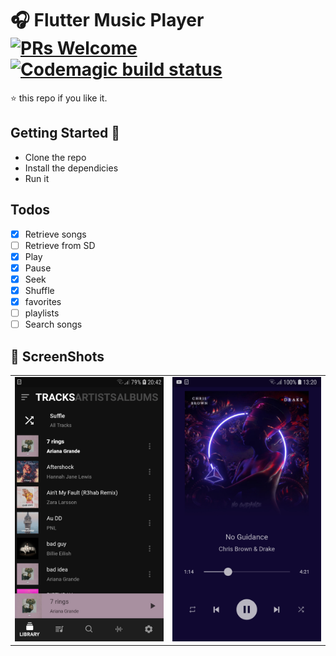 # 🎧 Flutter Music Player [![PRs Welcome](https://img.shields.io/badge/PRs-welcome-brightgreen.svg?style=flat-square)](http://makeapullrequest.com) [![Codemagic build status](https://api.codemagic.io/apps/5d29b3b3db951153a6ceef80/5d29b3b3db951153a6ceef7f/status_badge.svg)](https://codemagic.io/apps/5d29b3b3db951153a6ceef80/5d29b3b3db951153a6ceef7f/latest_build)

⭐️ this repo if you like it.

## Getting Started 🚀

- Clone the repo
- Install the dependicies
- Run it

## Todos

- [x] Retrieve songs
- [ ] Retrieve from SD
- [x] Play
- [x] Pause
- [x] Seek
- [x] Shuffle
- [x] favorites
- [ ] playlists
- [ ] Search songs

## 📸 ScreenShots
|                                           |                                          |
| ----------------------------------------- | -----------------------------------------|
| <img src="screenshots/2.jpg" width="250"> | <img src="screenshots/1.jpg" width="250">|
